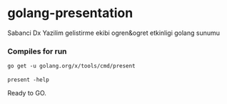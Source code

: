 # golang-presentation
Sabanci Dx Yazilim gelistirme ekibi ogren&amp;ogret etkinligi golang sunumu 

### Compiles for run
``
go get -u golang.org/x/tools/cmd/present
``
<br /><br />
``
present -help
``

Ready to GO.


